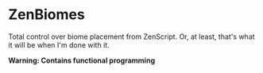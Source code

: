 ZenBiomes
=========

Total control over biome placement from ZenScript. Or, at least, that's what it will be when I'm done with it.

**Warning: Contains functional programming**
